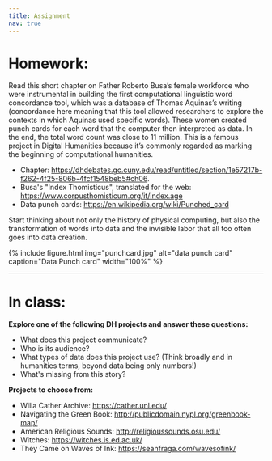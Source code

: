 ```yaml
---
title: Assignment
nav: true
---
```


# Homework:

Read this short chapter on Father Roberto Busa’s female workforce who were instrumental in building the first computational linguistic word concordance tool, which was a database of Thomas Aquinas’s writing (concordance here meaning that this tool allowed researchers to explore the contexts in which Aquinas used specific words). 
These women created punch cards for each word that the computer then interpreted as data. 
In the end, the total word count was close to 11 million. 
This is a famous project in Digital Humanities because it’s commonly regarded as marking the beginning of computational humanities. 
- Chapter: <https://dhdebates.gc.cuny.edu/read/untitled/section/1e57217b-f262-4f25-806b-4fcf1548beb5#ch06>.
- Busa's "Index Thomisticus", translated for the web: <https://www.corpusthomisticum.org/it/index.age>
- Data punch cards: <https://en.wikipedia.org/wiki/Punched_card>

Start thinking about not only the history of physical computing, but also the transformation of words into data and the invisible labor that all too often goes into data creation.

{% include figure.html img="punchcard.jpg" alt="data punch card" caption="Data Punch card" width="100%" %}

---

# In class:

**Explore one of the following DH projects and answer these questions:**
- What does this project communicate?
- Who is its audience?
- What types of data does this project use? (Think broadly and in humanities terms, beyond data being only numbers!)
- What's missing from this story?

**Projects to choose from:**
- Willa Cather Archive: <https://cather.unl.edu/>
- Navigating the Green Book: <http://publicdomain.nypl.org/greenbook-map/>
- American Religious Sounds: <http://religioussounds.osu.edu/>
- Witches: <https://witches.is.ed.ac.uk/>
- They Came on Waves of Ink: <https://seanfraga.com/wavesofink/>